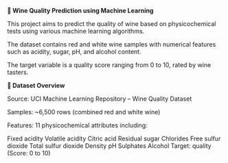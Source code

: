 ******🍷 Wine Quality Prediction using Machine Learning******


This project aims to predict the quality of wine based on physicochemical tests using various machine learning algorithms.

The dataset contains red and white wine samples with numerical features such as acidity, sugar, pH, and alcohol content.

The target variable is a quality score ranging from 0 to 10, rated by wine tasters.


**📂 Dataset Overview**


Source: UCI Machine Learning Repository – Wine Quality Dataset

Samples: ~6,500 rows (combined red and white wine)

Features: 11 physicochemical attributes including:

Fixed acidity
Volatile acidity
Citric acid
Residual sugar
Chlorides
Free sulfur dioxide
Total sulfur dioxide
Density
pH
Sulphates
Alcohol
Target: quality (Score: 0 to 10)
